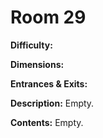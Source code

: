 # Room 29

**Difficulty:** 

**Dimensions:** 

**Entrances & Exits:**

**Description:**
Empty.

**Contents:**
Empty.